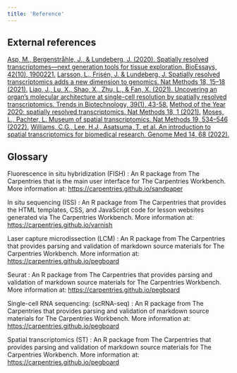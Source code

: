 ```yaml
---
title: 'Reference'
---
```

## External references
[Asp, M., Bergenstråhle, J., & Lundeberg, J. (2020). Spatially resolved transcriptomes—next generation tools for tissue exploration. BioEssays, 42(10), 1900221.](https://doi.org/10.1002/bies.201900221)
[Larsson, L., Frisén, J. & Lundeberg, J. Spatially resolved transcriptomics adds a new dimension to genomics. Nat Methods 18, 15–18 (2021).](https://doi.org/10.1038/s41592-020-01038-7)
[Liao, J., Lu, X., Shao, X., Zhu, L., & Fan, X. (2021). Uncovering an organ’s molecular architecture at single-cell resolution by spatially resolved transcriptomics. Trends in Biotechnology, 39(1), 43-58.](https://doi.org/10.1016/j.tibtech.2020.05.006)
[Method of the Year 2020: spatially resolved transcriptomics. Nat Methods 18, 1 (2021).](https://doi.org/10.1038/s41592-020-01042-x)
[Moses, L., Pachter, L. Museum of spatial transcriptomics. Nat Methods 19, 534–546 (2022).](https://doi.org/10.1038/s41592-022-01409-2)
[Williams, C.G., Lee, H.J., Asatsuma, T. et al. An introduction to spatial transcriptomics for biomedical research. Genome Med 14, 68 (2022).](https://doi.org/10.1186/s13073-022-01075-1)


## Glossary

Fluorescence in situ hybridization (FISH)
: An R package from The Carpentries that is the main user interface for The
  Carpentries Workbench. More information at:
  https://carpentries.github.io/sandpaper

In situ sequencing (ISS)
: An R package from The Carpentries that provides the HTML templates, CSS, and
  JavaScript code for lesson websites generated via The Carpentries Workbench.
  More information at: https://carpentries.github.io/varnish

Laser capture microdissection (LCM)
: An R package from The Carpentries that provides parsing and validation of
  markdown source materials for The Carpentries Workbench. More information at:
  https://carpentries.github.io/pegboard
  
Seurat
: An R package from The Carpentries that provides parsing and validation of
  markdown source materials for The Carpentries Workbench. More information at:
  https://carpentries.github.io/pegboard

Single-cell RNA sequencing: (scRNA-seq)
: An R package from The Carpentries that provides parsing and validation of
  markdown source materials for The Carpentries Workbench. More information at:
  https://carpentries.github.io/pegboard

Spatial transcriptomics (ST)
: An R package from The Carpentries that provides parsing and validation of
  markdown source materials for The Carpentries Workbench. More information at:
  https://carpentries.github.io/pegboard
